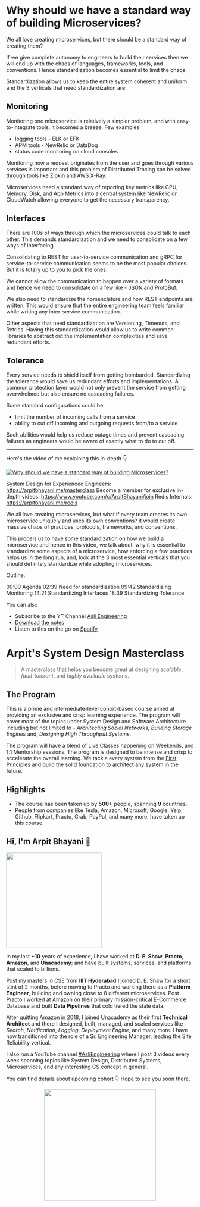 Why should we have a standard way of building Microservices?
===


We all love creating microservices, but there should be a standard way of creating them?

If we give complete autonomy to engineers to build their services then we will end up with the chaos of languages, frameworks, tools, and conventions. Hence standardization becomes essential to limit the chaos.

Standardization allows us to keep the entire system coherent and uniform and the 3 verticals that need standardization are:

## Monitoring

Monitoring one microservice is relatively a simpler problem, and with easy-to-integrate tools, it becomes a breeze. Few examples

- logging tools - ELK or EFK
- APM tools - NewRelic or DataDog
- status code monitoring on cloud consoles

Monitoring how a request originates from the user and goes through various services is important and this problem of Distributed Tracing can be solved through tools like Zipkin and AWS X-Ray.

Microservices need a standard way of reporting key metrics like CPU, Memory, Disk, and App Metrics into a central system like NewRelic or CloudWatch allowing everyone to get the necessary transparency.

## Interfaces

There are 100s of ways through which the microservices could talk to each other. This demands standardization and we need to consolidate on a few ways of interfacing.

Consolidating to REST for user-to-service communication and gRPC for service-to-service communication seems to be the most popular choices. But it is totally up to you to pick the ones.

We cannot allow the communication to happen over a variety of formats and hence we need to consolidate on a few like - JSON and ProtoBuf.

We also need to standardize the nomenclature and how REST endpoints are written. This would ensure that the entire engineering team feels familiar while writing any inter-service communication.

Other aspects that need standardization are Versioning, Timeouts, and Retries. Having this standardization would allow us to write common libraries to abstract out the implementation complexities and save redundant efforts.

## Tolerance

Every service needs to shield itself from getting bombarded. Standardizing the tolerance would save us redundant efforts and implementations. A common protection layer would not only prevent the service from getting overwhelmed but also ensure no cascading failures.

Some standard configurations could be

- limit the number of incoming calls from a service
- ability to cut off incoming and outgoing requests from/to a service

Such abilities would help us reduce outage times and prevent cascading failures as engineers would be aware of exactly what to do to cut off.
<hr />


<p>Here's the video of me explaining this in-depth 👇‍</p>

[![Why should we have a standard way of building Microservices?](https://i.ytimg.com/vi/0q61wIUmVDY/mqdefault.jpg)](https://www.youtube.com/watch?v=0q61wIUmVDY)

System Design for Experienced Engineers: https://arpitbhayani.me/masterclass
Become a member for exclusive in-depth videos: https://www.youtube.com/c/ArpitBhayani/join
Redis Internals: https://arpitbhayani.me/redis

We all love creating microservices, but what if every team creates its own microservice uniquely and uses its own conventions? it would create massive chaos of practices, protocols, frameworks, and conventions.

This propels us to have some standardization on how we build a microservice and hence in this video, we talk about, why it is essential to standardize some aspects of a microservice, how enforcing a few practices helps us in the long run, and, look at the 3 most essential verticals that you should definitely standardize while adopting microservices.

Outline:

00:00 Agenda
02:39 Need for standardization
09:42 Standardizing Monitoring
14:21 Standardizing Interfaces
18:39 Standardizing Tolerance

You can also
 - Subscribe to the YT Channel [Asli Engineering](https://youtube.com/c/ArpitBhayani)
 - [Download the notes](https://drive.google.com/file/d/1JrK5rL7SxQxBCDJTzRhHMQ5r-4Hx8-1q/view?usp=sharing)
 - Listen to this on the go on [Spotify](https://open.spotify.com/show/7qMoamm2iZQrsPVm6IQLoD)

# Arpit's System Design Masterclass

> A masterclass that helps you become great at designing _scalable_, _fault-tolerant_, and _highly available_ systems.

## The Program

This is a prime and intermediate-level cohort-based course aimed at providing an exclusive and crisp learning experience. The program will cover most of the topics under System Design and Software Architecture including but not limited to - _Architecting Social Networks_, _Building Storage Engines_ and, _Designing High Throughput Systems_.

The program will have a blend of Live Classes happening on Weekends, and 1:1 Mentorship sessions. The program is designed to be intense and crisp to accelerate the overall learning. We tackle every system from the [First Principles](https://en.wikipedia.org/wiki/First_principle) and build the solid foundation to architect any system in the future.


## Highlights

 - The course has been taken up by __500+__ people, spanning __9__ countries.
 - People from companies like Tesla, Amazon, Microsoft, Google, Yelp, Github, Flipkart, Practo, Grab, PayPal, and many more, have taken up this course.


## Hi, I'm Arpit Bhayani 👋

<img width="256px" src="https://edge.arpitbhayani.me/img/arpit.jpg" />

In my last **~10** years of experience, I have worked at **D. E. Shaw**, **Practo**, **Amazon**, and **Unacademy**; and have built systems, services, and platforms that scaled to billions.

Post my masters in CSE from **IIIT Hyderabad** I joined D. E. Shaw for a short stint of 2 months, before moving to Practo and working there as a **Platform Engineer**, building and owning close to 8 different microservices. Post Practo I worked at Amazon on their primary mission-critical E-Commerce Database and built **Data Pipelines** that cold tiered the stale data.

After quitting Amazon in 2018, I joined Unacademy as their first **Technical Architect** and there I designed, built, managed, and scaled services like _Search_, _Notification_, _Logging_, _Deployment Engine_, and many more. I have now transitioned into the role of a Sr. Engineering Manager, leading the Site Reliability vertical.

I also run a YouTube channel [#AsliEngineering](https://www.youtube.com/c/ArpitBhayani) where I post 3 videos every week spanning topics like System Design, Distributed Systems, Microservices, and any interesting CS concept in general.

You can find details about upcoming cohort 👇‍ Hope to see you soon there.

<center>
<a target="_blank" href="https://arpitbhayani.me/masterclass">
<img src="https://user-images.githubusercontent.com/4745789/137859181-d4499cf4-ce65-4466-8b88-a078ece0f081.PNG" width="300px" />
</a>
</center>